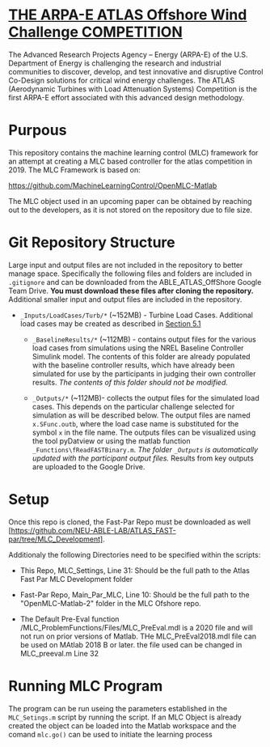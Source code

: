 # [THE ARPA-E ATLAS Offshore Wind Challenge COMPETITION](https://arpa-e.energy.gov/?q=site-page/atlas-competition)
The Advanced Research Projects Agency – Energy (ARPA-E) of the U.S. Department of Energy is challenging the research and industrial communities to discover, develop, and test innovative and disruptive Control Co-Design solutions for critical wind energy challenges. The ATLAS (Aerodynamic Turbines with Load Attenuation Systems) Competition is the first ARPA-E effort associated with this advanced design methodology. 

# Purpous
This repository contains the machine learning control (MLC) framework for an attempt at creating a MLC based controller for the atlas competition in 2019. The MLC Framework is based on:

https://github.com/MachineLearningControl/OpenMLC-Matlab

The MLC object used in an upcoming paper can be obtained by reaching out to the developers, as it is not stored on the repository due to file size. 


# Git Repository Structure
Large input and output files are not included in the repository to better manage space. Specifically the following files and folders are included in `.gitignore` and can be downloaded from the ABLE_ATLAS_OffShore Google Team Drive. **You must download these files after cloning the repository.** Additional smaller input and output files are included in the repository. 

  * `_Inputs/LoadCases/Turb/*` (~152MB) - Turbine Load Cases. Additional load cases may be created as described in [Section 5.1](ATLAS-modeling-control-simulation-final.pdf)
	
	* `_BaselineResults/*` (~112MB) - contains output files for the various load cases from simulations using the NREL Baseline Controller Simulink model. The contents of this folder are already populated with the baseline controller results, which have already been simulated for use by the participants in judging their own controller results. *The contents of this folder should not be modified.*
	
	* `_Outputs/*` (~112MB)- collects the output files for the simulated load cases. This depends on the particular challenge selected for simulation as will be described below. The output files are named `x.SFunc.outb`, where the load case name is substituted for the symbol `x` in the file name. The outputs files can be visualized using the tool pyDatview or using the matlab function `_Functions\fReadFASTBinary.m`. *The folder `_Outputs` is automatically updated with the participant output files.* Results from key outputs are uploaded to the Google Drive.

# Setup
Once this repo is cloned, the Fast-Par Repo must be downloaded as well [https://github.com/NEU-ABLE-LAB/ATLAS_FAST-par/tree/MLC_Development]. 

Additionaly the following Directories need to be specified within the scripts: 

* This Repo, MLC_Settings, Line 31:    Should be the full path to the Atlas Fast Par MLC Development folder

* Fast-Par Repo, Main_Par_MLC, Line 10:  Should be the full path to the "OpenMLC-Matlab-2" folder in the MLC Ofshore repo.

* The Default Pre-Eval function /MLC_ProblemFunctions/Files/MLC_PreEval.mdl is a 2020 file and will not run on prior versions of Matlab. THe MLC_PreEval2018.mdl file can be used on MAtlab 2018 B or later. the file used can be changed in MLC_preeval.m Line 32


# Running MLC Program
The program can be run useing the parameters established in the `MLC_Setings.m` script by running the script. If an MLC Object is already created the object can be loaded into the Matlab workspace and the comand `mlc.go()` can be used to initiate the learning process 